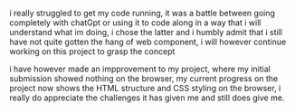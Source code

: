 i really struggled to get my code running, it was a battle between going completely with chatGpt or using it to code along in a way that i will understand what im doing, i chose the latter and i humbly admit that i still have not quite gotten the hang of web component, i will however continue working on this project to grasp the concept

i have however made an impprovement to my project, where my initial submission showed nothing on the browser, my current progress on the project now shows the HTML structure and CSS styling on the browser, i really do appreciate the challenges it has given me and still does give me.
